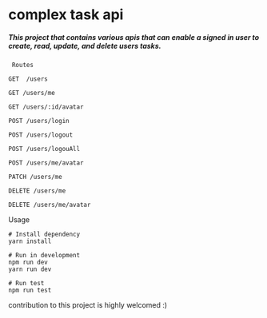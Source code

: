 # complex task api


##### This project that contains various apis that can enable a signed in user to create, read,  update, and delete users tasks.


```
 Routes

GET  /users

GET /users/me

GET /users/:id/avatar

POST /users/login

POST /users/logout

POST /users/logouAll

POST /users/me/avatar

PATCH /users/me

DELETE /users/me

DELETE /users/me/avatar
```

Usage

```
# Install dependency
yarn install

# Run in development
npm run dev
yarn run dev

# Run test
npm run test
```

contribution to this project is highly welcomed :)
